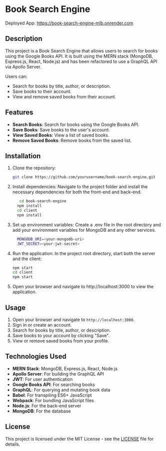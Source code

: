 # Book Search Engine

Deployed App: https://book-search-engine-mlb.onrender.com

## Description

This project is a Book Search Engine that allows users to search for books using the Google Books API. It is built using the MERN stack (MongoDB, Express.js, React, Node.js) and has been refactored to use a GraphQL API via Apollo Server.

Users can:

- Search for books by title, author, or description.
- Save books to their account.
- View and remove saved books from their account.

## Features

- **Search Books**: Search for books using the Google Books API.
- **Save Books**: Save books to the user's account.
- **View Saved Books**: View a list of saved books.
- **Remove Saved Books**: Remove books from the saved list.

## Installation

1. Clone the repository:
   ```bash
   git clone https://github.com/yourusername/book-search-engine.git
2. Install dependencies:
  Navigate to the project folder and install the necessary dependencies for both the front-end and back-end.
   ```bash
      cd book-search-engine
     npm install
     cd client
     npm install
3. Set up environment variables:
  Create a .env file in the root directory and add your environment variables for MongoDB and any other services.
   ```bash
     MONGODB_URI=<your-mongodb-uri>
     JWT_SECRET=<your-jwt-secret>
4. Run the application:
   In the project root directory, start both the server and the client:
   ```bash
   npm start
   cd client
   npm start
5. Open your browser and navigate to http://localhost:3000 to view the application.

## Usage

1. Open your browser and navigate to `http://localhost:3000`.
2. Sign in or create an account.
3. Search for books by title, author, or description.
4. Save books to your account by clicking "Save".
5. View or remove saved books from your profile.

## Technologies Used

- **MERN Stack**: MongoDB, Express.js, React, Node.js
- **Apollo Server**: For building the GraphQL API
- **JWT**: For user authentication
- **Google Books API**: For searching books
- **GraphQL**: For querying and mutating book data
- **Babel**: For transpiling ES6+ JavaScript
- **Webpack**: For bundling JavaScript files
- **Node.js**: For the back-end server
- **MongoDB**: For the database


## License

This project is licensed under the MIT License - see the [LICENSE](LICENSE) file for details.









